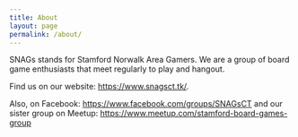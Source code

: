 ```yaml
---
title: About
layout: page
permalink: /about/
---
```

SNAGs stands for Stamford Norwalk Area Gamers. We are a group of board game enthusiasts that meet regularly to play and 
hangout. 

Find us on our website: https://www.snagsct.tk/.

Also, on Facebook: https://www.facebook.com/groups/SNAGsCT and our sister group on Meetup: https://www.meetup.com/stamford-board-games-group
